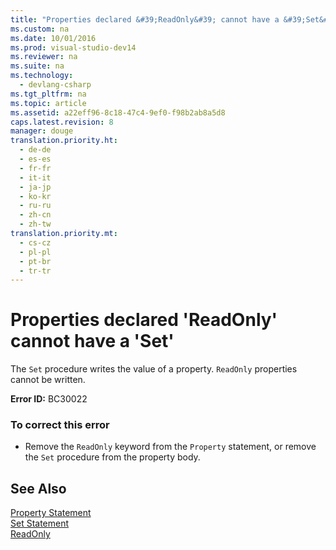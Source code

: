 ```yaml
---
title: "Properties declared &#39;ReadOnly&#39; cannot have a &#39;Set&#39;"
ms.custom: na
ms.date: 10/01/2016
ms.prod: visual-studio-dev14
ms.reviewer: na
ms.suite: na
ms.technology: 
  - devlang-csharp
ms.tgt_pltfrm: na
ms.topic: article
ms.assetid: a22eff96-8c18-47c4-9ef0-f98b2ab8a5d8
caps.latest.revision: 8
manager: douge
translation.priority.ht: 
  - de-de
  - es-es
  - fr-fr
  - it-it
  - ja-jp
  - ko-kr
  - ru-ru
  - zh-cn
  - zh-tw
translation.priority.mt: 
  - cs-cz
  - pl-pl
  - pt-br
  - tr-tr
---
```

# Properties declared &#39;ReadOnly&#39; cannot have a &#39;Set&#39;
The `Set` procedure writes the value of a property. `ReadOnly` properties cannot be written.  
  
 **Error ID:** BC30022  
  
### To correct this error  
  
-   Remove the `ReadOnly` keyword from the `Property` statement, or remove the `Set` procedure from the property body.  
  
## See Also  
 [Property Statement](../Topic/Property%20Statement.md)   
 [Set Statement](../Topic/Set%20Statement%20\(Visual%20Basic\).md)   
 [ReadOnly](../Topic/ReadOnly%20\(Visual%20Basic\).md)
